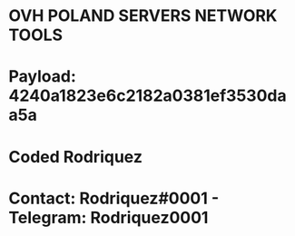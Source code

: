 # OVH POLAND SERVERS NETWORK TOOLS
# Payload: 4240a1823e6c2182a0381ef3530daa5a
# Coded Rodriquez
# Contact: Rodriquez#0001 - Telegram: Rodriquez0001
